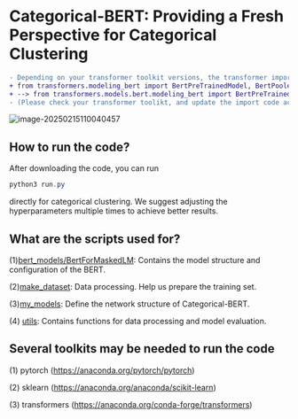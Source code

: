 # Categorical-BERT: Providing a Fresh Perspective for Categorical Clustering

```diff
- Depending on your transformer toolkit versions, the transformer import code may need to be adjusted, like as follows:
+ from transformers.modeling_bert import BertPreTrainedModel, BertPooler
+ --> from transformers.models.bert.modeling_bert import BertPreTrainedModel, BertPooler
- (Please check your transformer toolikt, and update the import code accordingly.)
```

![image-20250215110040457](./assets/image-20250215110040457.png)



## How to run the code?

After downloading the code, you can run

```powershell
python3 run.py
```

directly for categorical clustering.  We suggest adjusting the hyperparameters multiple times to achieve better results.



## What are the scripts used for?

(1)[bert_models/BertForMaskedLM](https://github.com/kcisgroup/Categorical-BERT/tree/main/bert_models/BertForMaskedLM): Contains the model structure and configuration of the BERT.

(2)[make_dataset](https://github.com/kcisgroup/Categorical-BERT/tree/main/make_dataset): Data processing. Help us prepare the training set.

(3)[my_models](https://github.com/kcisgroup/Categorical-BERT/tree/main/my_models): Define the network structure of Categorical-BERT.

(4) [utils](https://github.com/kcisgroup/Categorical-BERT/tree/main/utils): Contains functions for data processing and model evaluation.





## Several toolkits may be needed to run the code

(1) pytorch (https://anaconda.org/pytorch/pytorch)

(2) sklearn (https://anaconda.org/anaconda/scikit-learn)

(3) transformers (https://anaconda.org/conda-forge/transformers)





